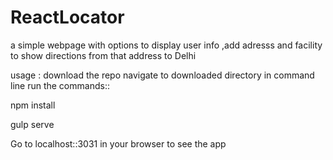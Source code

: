 # ReactLocator
a simple webpage with options to display user info ,add adresss and facility to show directions from that address to Delhi


usage :
download the repo
navigate to downloaded directory in command line
 run the commands::
 
 npm install
 
 gulp serve
 
 Go to localhost::3031 in your browser to see the app

